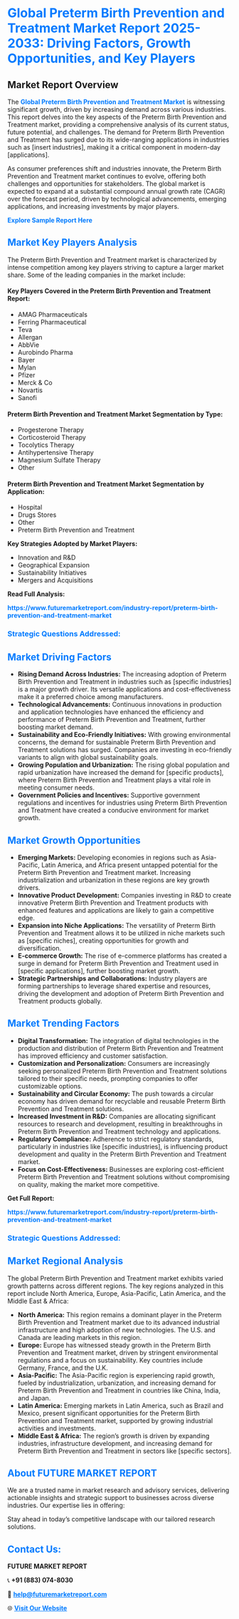 <h1 style="color: #007BFF;">Global Preterm Birth Prevention and Treatment Market Report 2025-2033: Driving Factors, Growth Opportunities, and Key Players</h1>

<section id="overview">
<h2>Market Report Overview</h2>
<p>The <a href="https://www.futuremarketreport.com/industry-report/preterm-birth-prevention-and-treatment-market" style="color: #007BFF; text-decoration: none;"><strong>Global Preterm Birth Prevention and Treatment Market</strong></a> is witnessing significant growth, driven by increasing demand across various industries. This report delves into the key aspects of the Preterm Birth Prevention and Treatment market, providing a comprehensive analysis of its current status, future potential, and challenges. The demand for Preterm Birth Prevention and Treatment has surged due to its wide-ranging applications in industries such as [insert industries], making it a critical component in modern-day [applications].</p>
<p>As consumer preferences shift and industries innovate, the Preterm Birth Prevention and Treatment market continues to evolve, offering both challenges and opportunities for stakeholders. The global market is expected to expand at a substantial compound annual growth rate (CAGR) over the forecast period, driven by technological advancements, emerging applications, and increasing investments by major players.</p>
</section>

<section id="overview">
<p><a href="https://www.futuremarketreport.com/request-sample/reportId=127192" style="color: #007BFF; text-decoration: none;"><strong>Explore Sample Report Here</strong></a></p>
</section>

<section id="key-players">
<h2 style="color: #007BFF;">Market Key Players Analysis</h2>
<p>The Preterm Birth Prevention and Treatment market is characterized by intense competition among key players striving to capture a larger market share. Some of the leading companies in the market include:</p>
<h4>Key Players Covered in the Preterm Birth Prevention and Treatment Report:</h4>
<ul><li>AMAG Pharmaceuticals</li><li>Ferring Pharmaceutical</li><li>Teva</li><li>Allergan</li><li>AbbVie</li><li>Aurobindo Pharma</li><li>Bayer</li><li>Mylan</li><li>Pfizer</li><li>Merck &amp; Co</li><li>Novartis</li><li>Sanofi</li></ul>
<h4>Preterm Birth Prevention and Treatment Market Segmentation by Type:</h4>
<ul><li>Progesterone Therapy</li><li>Corticosteroid Therapy</li><li>Tocolytics Therapy</li><li>Antihypertensive Therapy</li><li>Magnesium Sulfate Therapy</li><li>Other</li></ul>

<h4>Preterm Birth Prevention and Treatment Market Segmentation by Application:</h4>
<ul><li>Hospital</li><li>Drugs Stores</li><li>Other</li><li>Preterm Birth Prevention and Treatment</li></ul>
<p><strong>Key Strategies Adopted by Market Players:</strong></p>
<ul>
<li>Innovation and R&D</li>
<li>Geographical Expansion</li>
<li>Sustainability Initiatives</li>
<li>Mergers and Acquisitions</li>
</ul>
</section>

<section>
<p><strong>Read Full Analysis: </strong></p><a href="https://www.futuremarketreport.com/industry-report/preterm-birth-prevention-and-treatment-market" style="color: #007BFF; text-decoration: none;"><strong>https://www.futuremarketreport.com/industry-report/preterm-birth-prevention-and-treatment-market</strong></a>
<h3 style="color: #007BFF;">Strategic Questions Addressed:</h3>
</section>

<section id="driving-factors">
<h2 style="color: #007BFF;">Market Driving Factors</h2>
<ul>
<li><strong>Rising Demand Across Industries:</strong> The increasing adoption of Preterm Birth Prevention and Treatment in industries such as [specific industries] is a major growth driver. Its versatile applications and cost-effectiveness make it a preferred choice among manufacturers.</li>
<li><strong>Technological Advancements:</strong> Continuous innovations in production and application technologies have enhanced the efficiency and performance of Preterm Birth Prevention and Treatment, further boosting market demand.</li>
<li><strong>Sustainability and Eco-Friendly Initiatives:</strong> With growing environmental concerns, the demand for sustainable Preterm Birth Prevention and Treatment solutions has surged. Companies are investing in eco-friendly variants to align with global sustainability goals.</li>
<li><strong>Growing Population and Urbanization:</strong> The rising global population and rapid urbanization have increased the demand for [specific products], where Preterm Birth Prevention and Treatment plays a vital role in meeting consumer needs.</li>
<li><strong>Government Policies and Incentives:</strong> Supportive government regulations and incentives for industries using Preterm Birth Prevention and Treatment have created a conducive environment for market growth.</li>
</ul>
</section>

<section id="growth-opportunities">
<h2 style="color: #007BFF;">Market Growth Opportunities</h2>
<ul>
<li><strong>Emerging Markets:</strong> Developing economies in regions such as Asia-Pacific, Latin America, and Africa present untapped potential for the Preterm Birth Prevention and Treatment market. Increasing industrialization and urbanization in these regions are key growth drivers.</li>
<li><strong>Innovative Product Development:</strong> Companies investing in R&D to create innovative Preterm Birth Prevention and Treatment products with enhanced features and applications are likely to gain a competitive edge.</li>
<li><strong>Expansion into Niche Applications:</strong> The versatility of Preterm Birth Prevention and Treatment allows it to be utilized in niche markets such as [specific niches], creating opportunities for growth and diversification.</li>
<li><strong>E-commerce Growth:</strong> The rise of e-commerce platforms has created a surge in demand for Preterm Birth Prevention and Treatment used in [specific applications], further boosting market growth.</li>
<li><strong>Strategic Partnerships and Collaborations:</strong> Industry players are forming partnerships to leverage shared expertise and resources, driving the development and adoption of Preterm Birth Prevention and Treatment products globally.</li>
</ul>
</section>

<section id="trending-factors">
<h2 style="color: #007BFF;">Market Trending Factors</h2>
<ul>
<li><strong>Digital Transformation:</strong> The integration of digital technologies in the production and distribution of Preterm Birth Prevention and Treatment has improved efficiency and customer satisfaction.</li>
<li><strong>Customization and Personalization:</strong> Consumers are increasingly seeking personalized Preterm Birth Prevention and Treatment solutions tailored to their specific needs, prompting companies to offer customizable options.</li>
<li><strong>Sustainability and Circular Economy:</strong> The push towards a circular economy has driven demand for recyclable and reusable Preterm Birth Prevention and Treatment solutions.</li>
<li><strong>Increased Investment in R&D:</strong> Companies are allocating significant resources to research and development, resulting in breakthroughs in Preterm Birth Prevention and Treatment technology and applications.</li>
<li><strong>Regulatory Compliance:</strong> Adherence to strict regulatory standards, particularly in industries like [specific industries], is influencing product development and quality in the Preterm Birth Prevention and Treatment market.</li>
<li><strong>Focus on Cost-Effectiveness:</strong> Businesses are exploring cost-efficient Preterm Birth Prevention and Treatment solutions without compromising on quality, making the market more competitive.</li>
</ul>
</section>

<section>
<p><strong>Get Full Report: </strong></p><a href="https://www.futuremarketreport.com/industry-report/preterm-birth-prevention-and-treatment-market" style="color: #007BFF; text-decoration: none;"><strong>https://www.futuremarketreport.com/industry-report/preterm-birth-prevention-and-treatment-market</strong></a>
<h3 style="color: #007BFF;">Strategic Questions Addressed:</h3>
</section>


<section id="regional-analysis">
<h2 style="color: #007BFF;">Market Regional Analysis</h2>
<p>The global Preterm Birth Prevention and Treatment market exhibits varied growth patterns across different regions. The key regions analyzed in this report include North America, Europe, Asia-Pacific, Latin America, and the Middle East & Africa:</p>
<ul>
<li><strong>North America:</strong> This region remains a dominant player in the Preterm Birth Prevention and Treatment market due to its advanced industrial infrastructure and high adoption of new technologies. The U.S. and Canada are leading markets in this region.</li>
<li><strong>Europe:</strong> Europe has witnessed steady growth in the Preterm Birth Prevention and Treatment market, driven by stringent environmental regulations and a focus on sustainability. Key countries include Germany, France, and the U.K.</li>
<li><strong>Asia-Pacific:</strong> The Asia-Pacific region is experiencing rapid growth, fueled by industrialization, urbanization, and increasing demand for Preterm Birth Prevention and Treatment in countries like China, India, and Japan.</li>
<li><strong>Latin America:</strong> Emerging markets in Latin America, such as Brazil and Mexico, present significant opportunities for the Preterm Birth Prevention and Treatment market, supported by growing industrial activities and investments.</li>
<li><strong>Middle East & Africa:</strong> The region’s growth is driven by expanding industries, infrastructure development, and increasing demand for Preterm Birth Prevention and Treatment in sectors like [specific sectors].</li>
</ul>
</section>

<footer>
<h2 style="color: #007BFF;">About FUTURE MARKET REPORT</h2>
<p>We are a trusted name in market research and advisory services, delivering actionable insights and strategic support to businesses across diverse industries. Our expertise lies in offering:</p>

<p>Stay ahead in today’s competitive landscape with our tailored research solutions.</p>

<h2 style="color: #007BFF;">Contact Us:</h2>
<p><strong>FUTURE MARKET REPORT</strong></p>
<p>📞 <strong>+91 (883) 074-8030</strong></p>
<p>📧 <strong><a href="mailto:help@futuremarketreport.com" style="color: #007BFF;">help@futuremarketreport.com</a></strong></p>
<p>🌐 <strong><a href="https://www.futuremarketreport.com/" style="color: #007BFF;">Visit Our Website</a></strong></p>
</footer>